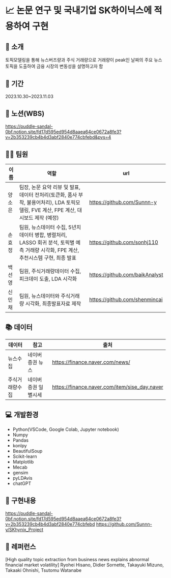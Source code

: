 # 📈 논문 연구 및 국내기업 SK하이닉스에 적용하여 구현

## 📍 소개

토픽모델링을 통해 뉴스버즈량과 주식 거래량으로 거래량이 peak인 날짜의 주요 뉴스 토픽을 도출하여 금융 시장의 변동성을 설명하고자 함

## 📆 기간

2023.10.30~2023.11.03

## 📝 노션(WBS)

https://puddle-sandal-0bf.notion.site/fd17d595ed954d8aaea64ce0672a8fe3?v=2b353239cb4b4d3abf2840e774cbfebd&pvs=4 
 
## 👩‍💻 팀원

| 이름   | 역할                                         | url                          |
| ------ | -------------------------------------------- | ----------------------------- |
| 양소은 | 팀장, 논문 요약 리뷰 및 발표, 데이터 전처리(토큰화, 품사 부착, 불용어처리), LDA 토픽모델링, FVE 계산, FPE 계산, 대시보드 제작 (예정)           | https://github.com/Sunnn-y |
| 손효정 | 팀원, 뉴스데이터 수집, 5년치 데이터 병합, 병렬처리, LASSO 회귀 분석, 토픽별 예측 거래량 시각화, FPE 계산, 추천시스템 구현, 최종 발표             | https://github.com/sonhj110 |
| 백선영 | 팀원, 주식거래량데이터 수집, 피크데이 도출, LDA 시각화  | https://github.com/baikAnalyst |
| 신민채 | 팀원, 뉴스데이터와 주식거래량 시각화, 최종발표자료 제작       | https://github.com/shenmincai |

## 📚 데이터
| 데이터   | 참고                                     | 출처                          |
| ------ | -------------------------------------------- | ----------------------------- |
| 뉴스수집 | 네이버 증권 뉴스      | https://finance.naver.com/news/ |
| 주식거래량수집 | 네이버 증권 일별시세   | https://finance.naver.com/item/sise_day.naver |


## 💻 개발환경

- Python(VSCode, Google Colab, Jupyter notebook)
- Numpy
- Pandas
- konlpy
- BeautifulSoup
- Scikit-learn
- Matplotlib
- Mecab
- gensim
- pyLDAvis
- chatGPT

## 📝 구현내용

https://puddle-sandal-0bf.notion.site/fd17d595ed954d8aaea64ce0672a8fe3?v=2b353239cb4b4d3abf2840e774cbfebd
https://github.com/Sunnn-y/SKhynix_Project

## 📃 레퍼런스

[High quality topic extraction from business news explains abnormal financial market volatility]
Ryohei Hisano, Didier Sornette, Takayuki Mizuno, Takaaki Ohnishi, Tsutomu Watanabe




